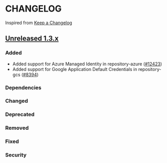 # CHANGELOG

Inspired from [Keep a Changelog](https://keepachangelog.com/en/1.0.0/)

## [Unreleased 1.3.x]

### Added
- Added support for Azure Managed Identity in repository-azure ([#12423](https://github.com/opensearch-project/OpenSearch/issues/12423))
- Added support for Google Application Default Credentials in repository-gcs ([#8394](https://github.com/opensearch-project/OpenSearch/pull/8394))
### Dependencies

### Changed
### Deprecated
### Removed
### Fixed

### Security

[Unreleased 1.3.x]: https://github.com/opensearch-project/OpenSearch/compare/1.3.17...HEAD
